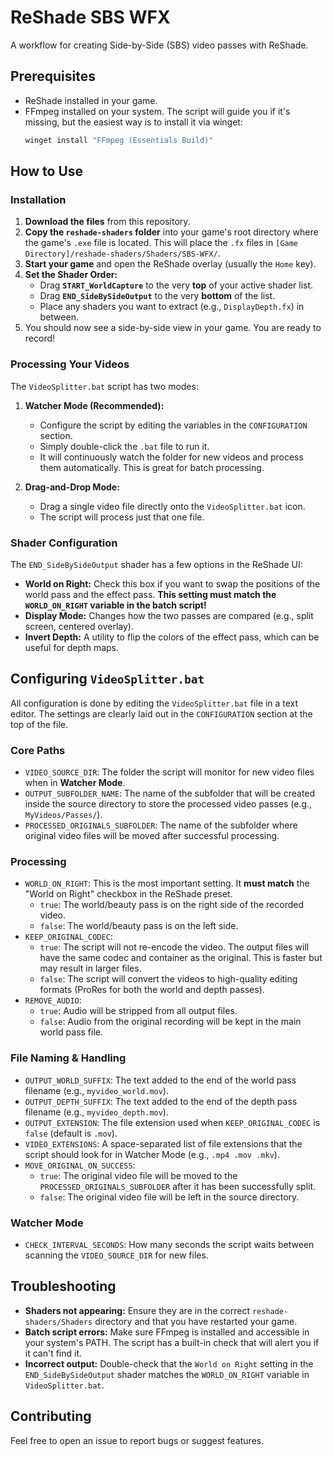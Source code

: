 # ReShade SBS WFX
A workflow for creating Side-by-Side (SBS) video passes with ReShade.

## Prerequisites
-   ReShade installed in your game.
-   FFmpeg installed on your system. The script will guide you if it's missing, but the easiest way is to install it via winget:
    ```powershell
    winget install "FFmpeg (Essentials Build)"
    ```

## How to Use

### Installation

1.  **Download the files** from this repository.
2.  **Copy the `reshade-shaders` folder** into your game's root directory where the game's `.exe` file is located. This will place the `.fx` files in `[Game Directory]/reshade-shaders/Shaders/SBS-WFX/`.
3.  **Start your game** and open the ReShade overlay (usually the `Home` key).
4.  **Set the Shader Order:**
    -   Drag **`START_WorldCapture`** to the very **top** of your active shader list.
    -   Drag **`END_SideBySideOutput`** to the very **bottom** of the list.
    -   Place any shaders you want to extract (e.g., `DisplayDepth.fx`) in between.
5.  You should now see a side-by-side view in your game. You are ready to record!

### Processing Your Videos
The `VideoSplitter.bat` script has two modes:

1.  **Watcher Mode (Recommended):**
    -   Configure the script by editing the variables in the `CONFIGURATION` section.
    -   Simply double-click the `.bat` file to run it.
    -   It will continuously watch the folder for new videos and process them automatically. This is great for batch processing.

2.  **Drag-and-Drop Mode:**
    -   Drag a single video file directly onto the `VideoSplitter.bat` icon.
    -   The script will process just that one file.

### Shader Configuration
The `END_SideBySideOutput` shader has a few options in the ReShade UI:
-   **World on Right:** Check this box if you want to swap the positions of the world pass and the effect pass. **This setting must match the `WORLD_ON_RIGHT` variable in the batch script!**
-   **Display Mode:** Changes how the two passes are compared (e.g., split screen, centered overlay).
-   **Invert Depth:** A utility to flip the colors of the effect pass, which can be useful for depth maps.

## Configuring `VideoSplitter.bat`
All configuration is done by editing the `VideoSplitter.bat` file in a text editor. The settings are clearly laid out in the `CONFIGURATION` section at the top of the file.

### Core Paths
*   `VIDEO_SOURCE_DIR`: The folder the script will monitor for new video files when in **Watcher Mode**.
*   `OUTPUT_SUBFOLDER_NAME`: The name of the subfolder that will be created inside the source directory to store the processed video passes (e.g., `MyVideos/Passes/`).
*   `PROCESSED_ORIGINALS_SUBFOLDER`: The name of the subfolder where original video files will be moved after successful processing.

### Processing
*   `WORLD_ON_RIGHT`: This is the most important setting. It **must match** the "World on Right" checkbox in the ReShade preset.
    *   `true`: The world/beauty pass is on the right side of the recorded video.
    *   `false`: The world/beauty pass is on the left side.
*   `KEEP_ORIGINAL_CODEC`:
    *   `true`: The script will not re-encode the video. The output files will have the same codec and container as the original. This is faster but may result in larger files.
    *   `false`: The script will convert the videos to high-quality editing formats (ProRes for both the world and depth passes).
*   `REMOVE_AUDIO`:
    *   `true`: Audio will be stripped from all output files.
    *   `false`: Audio from the original recording will be kept in the main world pass file.

### File Naming & Handling
*   `OUTPUT_WORLD_SUFFIX`: The text added to the end of the world pass filename (e.g., `myvideo_world.mov`).
*   `OUTPUT_DEPTH_SUFFIX`: The text added to the end of the depth pass filename (e.g., `myvideo_depth.mov`).
*   `OUTPUT_EXTENSION`: The file extension used when `KEEP_ORIGINAL_CODEC` is `false` (default is `.mov`).
*   `VIDEO_EXTENSIONS`: A space-separated list of file extensions that the script should look for in Watcher Mode (e.g., `.mp4 .mov .mkv`).
*   `MOVE_ORIGINAL_ON_SUCCESS`:
    *   `true`: The original video file will be moved to the `PROCESSED_ORIGINALS_SUBFOLDER` after it has been successfully split.
    *   `false`: The original video file will be left in the source directory.

### Watcher Mode
*   `CHECK_INTERVAL_SECONDS`: How many seconds the script waits between scanning the `VIDEO_SOURCE_DIR` for new files.

## Troubleshooting
-   **Shaders not appearing:** Ensure they are in the correct `reshade-shaders/Shaders` directory and that you have restarted your game.
-   **Batch script errors:** Make sure FFmpeg is installed and accessible in your system's PATH. The script has a built-in check that will alert you if it can't find it.
-   **Incorrect output:** Double-check that the `World on Right` setting in the `END_SideBySideOutput` shader matches the `WORLD_ON_RIGHT` variable in `VideoSplitter.bat`.

## Contributing
Feel free to open an issue to report bugs or suggest features.